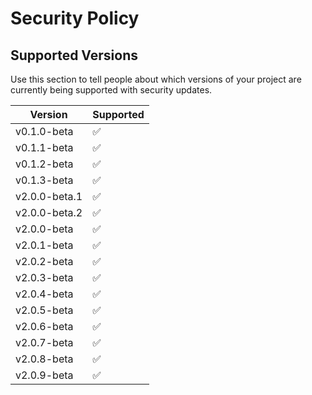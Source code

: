 # Security Policy

## Supported Versions

Use this section to tell people about which versions of your project are
currently being supported with security updates.

| Version | Supported          |
| ------- | ------------------ |
| v0.1.0-beta   | :white_check_mark: |
| v0.1.1-beta   | :white_check_mark: |
| v0.1.2-beta   | :white_check_mark: |
| v0.1.3-beta   | :white_check_mark: |
| v2.0.0-beta.1   | :white_check_mark: |
| v2.0.0-beta.2   | :white_check_mark: |
| v2.0.0-beta     | :white_check_mark: |
| v2.0.1-beta  | :white_check_mark: |
| v2.0.2-beta  | :white_check_mark: |
| v2.0.3-beta  | :white_check_mark: |
| v2.0.4-beta  | :white_check_mark: |
| v2.0.5-beta  | :white_check_mark: |
| v2.0.6-beta  | :white_check_mark: |
| v2.0.7-beta  | :white_check_mark: |
| v2.0.8-beta  | :white_check_mark: |
| v2.0.9-beta  | :white_check_mark: |


